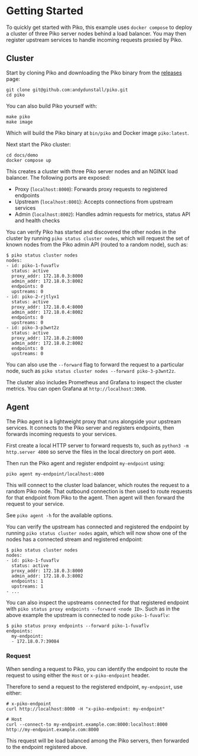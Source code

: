 # Getting Started

To quickly get started with Piko, this example uses `docker compose` to deploy
a cluster of three Piko server nodes behind a load balancer. You may then
register upstream services to handle incoming requests proxied by Piko.

## Cluster

Start by cloning Piko and downloading the Piko binary from the
[releases](https://github.com/andydunstall/piko/releases) page:
```shell
git clone git@github.com:andydunstall/piko.git
cd piko
```

You can also build Piko yourself with:
```shell
make piko
make image
```
Which will build the Piko binary at `bin/piko` and Docker image `piko:latest`.

Next start the Piko cluster:
```shell
cd docs/demo
docker compose up
```

This creates a cluster with three Piko server nodes and an NGINX load balancer.
The following ports are exposed:
* Proxy (`localhost:8000`): Forwards proxy requests to registered endpoints
* Upstream (`localhost:8001`): Accepts connections from upstream services
* Admin (`localhost:8002`): Handles admin requests for metrics, status API
and health checks

You can verify Piko has started and discovered the other nodes in the cluster
by running `piko status cluster nodes`, which will request the set of known
nodes from the Piko admin API (routed to a random node), such as:
```
$ piko status cluster nodes
nodes:
- id: piko-1-fuvaflv
  status: active
  proxy_addr: 172.18.0.3:8000
  admin_addr: 172.18.0.3:8002
  endpoints: 0
  upstreams: 0
- id: piko-2-rjtlyx1
  status: active
  proxy_addr: 172.18.0.4:8000
  admin_addr: 172.18.0.4:8002
  endpoints: 0
  upstreams: 0
- id: piko-3-p3wnt2z
  status: active
  proxy_addr: 172.18.0.2:8000
  admin_addr: 172.18.0.2:8002
  endpoints: 0
  upstreams: 0
```

You can also use the `--forward` flag to forward the request to a particular
node, such as `piko status cluster nodes --forward piko-3-p3wnt2z`.

The cluster also includes Prometheus and Grafana to inspect the cluster
metrics. You can open Grafana at `http://localhost:3000`.

## Agent

The Piko agent is a lightweight proxy that runs alongside your upstream
services. It connects to the Piko server and registers endpoints, then forwards
incoming requests to your services.

First create a local HTTP server to forward requests to, such as
`python3 -m http.server 4000` so serve the files in the local directory on port
`4000`.

Then run the Piko agent and register endpoint `my-endpoint` using:
```shell
piko agent my-endpoint/localhost:4000
```

This will connect to the cluster load balancer, which routes the request to
a random Piko node. That outbound connection is then used to route requests
for that endpoint from Piko to the agent. Then agent will then forward the
request to your service.

See `piko agent -h` for the available options.

You can verify the upstream has connected and registered the endpoint by
running `piko status cluster nodes` again, which will now show one of the nodes
has a connected stream and registered endpoint:
```
$ piko status cluster nodes
nodes:
- id: piko-1-fuvaflv
  status: active
  proxy_addr: 172.18.0.3:8000
  admin_addr: 172.18.0.3:8002
  endpoints: 1
  upstreams: 1
- ...
```

You can also inspect the upstreams connected for that registered endpoint with
`piko status proxy endpoints --forward <node ID>`. Such as in the above example
the upstream is connected to node `piko-1-fuvaflv`:
```
$ piko status proxy endpoints --forward piko-1-fuvaflv
endpoints:
  my-endpoint:
  - 172.18.0.7:39084
```

### Request

When sending a request to Piko, you can identify the endpoint to route the
request to using either the `Host` or `x-piko-endpoint` header.

Therefore to send a request to the registered endpoint, `my-endpoint`, use
either:
```shell
# x-piko-endpoint
curl http://localhost:8000 -H "x-piko-endpoint: my-endpoint"

# Host
curl --connect-to my-endpoint.example.com:8000:localhost:8000 http://my-endpoint.example.com:8000
```

This request will be load balanced among the Piko servers, then forwarded to
the endpoint registered above.
